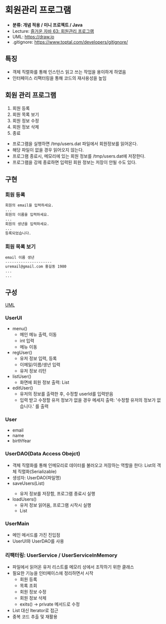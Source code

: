 # 회원관리 프로그램

- **분류: 개념 적용 / 미니 프로젝트 / Java**
- Lecture: [즐거운 자바 63: 회원관리 프로그램](https://www.youtube.com/watch?v=HEsAMjd8zpo)
- UML: https://draw.io
- .gitignore: https://www.toptal.com/developers/gitignore/

## 특징

- 객체 직렬화를 통해 인스턴스 읽고 쓰는 작업을 용이하게 하였음
- 인터페이스 리팩터링을 통해 코드의 재사용성을 높임

## 회원 관리 프로그램

1. 회원 등록
2. 회원 목록 보기
3. 회원 정보 수정
4. 회원 정보 삭제
5. 종료

- 프로그램을 실행하면 /tmp/users.dat 파일에서 회원정보를 읽어온다.
- 해당 파일이 없을 경우 읽어오지 않는다.
- 프로그램 종료시, 메모리에 있는 회원 정보를 /tmp/users.dat에 저장한다.
- 프로그램을 강제 종료하면 입력된 회원 정보는 저장이 안될 수도 있다.

## 구현

### 회원 등록

```dtd
회원의 email을 입력하세요.
...
회원의 이름을 입력하세요.
...
회원의 생년을 입력하세요.
...
등록되었습니다.
```

### 회원 목록 보기
```dtd
email 이름 생년
---------------------
uremail@gmail.com 홍길동 1980
...
...
```

## 구성

[UML](document)

### UserUI

- menu()
  - 메인 메뉴 출력, 이동
  - int 입력
  - 메뉴 이동
- regUser()
  - 유저 정보 입력, 등록
  - 이메일/이름/생년 입력
  - 유저 정보 리턴
- listUser()
  - 화면에 회원 정보 출력: List<User>
- editUser()
  - 유저의 정보를 출력한 후, 수정할 userId를 입력받음
  - 입력 받고 수정할 유저 정보가 없을 경우 메세지 출력: '수정할 유저의 정보가 없습니다.' 를 출력

### User

- email
- name
- birthYear

### UserDAO(Data Access Obejct)

- 객체 직렬화를 통해 인메모리로 데이터를 불러오고 저장하는 역할을 한다: List의 객체 직렬화(Serializable)
- 생성자: UserDAO(파일명)
- saveUsers(List<User>)
  - 유저 정보를 저장함, 프로그램 종료시 실행
- loadUsers()
  - 유저 정보 읽어옴, 프로그램 시작시 실행
  - List<User>

### UserMain

- 메인 메서드를 가진 진입점
- UserUI와 UserDAO를 사용

### 리팩터링: UserService / UserServiceInMemory

- 파일에서 읽어온 유저 리스트를 메모리 상에서 조작하기 위한 클래스
- 필요한 기능을 인터페이스에 정리하면서 시작
  - 회원 등록
  - 목록 조회
  - 회원 정보 수정
  - 회원 정보 삭제
  - exits() -> private 메서드로 수정
- List 대신 Iterator로 접근
- 중복 코드 추출 및 재활용